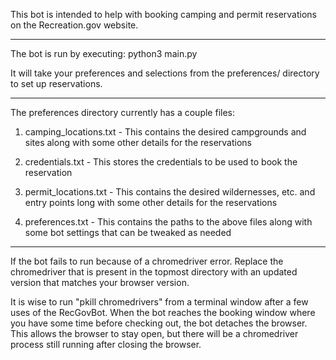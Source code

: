 This bot is intended to help with booking camping and permit reservations on the Recreation.gov website.

------------------------------------------------------------------------------------
The bot is run by executing: python3 main.py

It will take your preferences and selections from the preferences/ directory to set up reservations.

---------------------------------------------------------------------------------------
The preferences directory currently has a couple files:

1. camping_locations.txt - This contains the desired campgrounds and sites along with some other details for the reservations

2. credentials.txt - This stores the credentials to be used to book the reservation

3. permit_locations.txt - This contains the desired wildernesses, etc. and entry points long with some other details for the reservations

4. preferences.txt - This contains the paths to the above files along with some bot settings that can be tweaked as needed

---------------------------------------------------------------------------------------
If the bot fails to run because of a chromedriver error. Replace the chromedriver that is present in the topmost directory with an updated version that matches your browser version.

It is wise to run "pkill chromedrivers" from a terminal window after a few uses of the RecGovBot. When the bot reaches the booking window where you have some time before checking out, the bot detaches the browser. This allows the browser to stay open, but there will be a chromedriver process still running after closing the browser.
